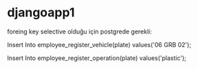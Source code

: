 # djangoapp1

foreing key selective olduğu için postgrede gerekli:

Insert Into employee_register_vehicle(plate) values('06 GRB 02');

Insert Into employee_register_operation(plate) values('plastic');
